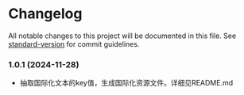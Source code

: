 # Changelog

All notable changes to this project will be documented in this file. See [standard-version](https://github.com/conventional-changelog/standard-version) for commit guidelines.

### 1.0.1 (2024-11-28)
- 抽取国际化文本的key值，生成国际化资源文件。详细见README.md

